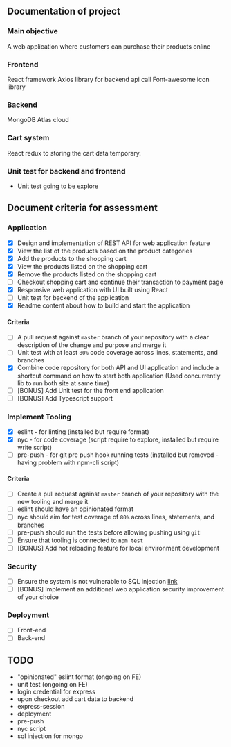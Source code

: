 ## Documentation of project

### Main objective
A web application where customers can purchase their products online

### Frontend
React framework
Axios library for backend api call
Font-awesome icon library

### Backend
MongoDB Atlas cloud

### Cart system
React redux to storing the cart data temporary.

### Unit test for backend and frontend
- Unit test going to be explore

## Document criteria for assessment
### Application
- [x] Design and implementation of REST API for web application feature
- [x] View the list of the products based on the product categories
- [x] Add the products to the shopping cart
- [x] View the products listed on the shopping cart
- [x] Remove the products listed on the shopping cart
- [ ] Checkout shopping cart and continue their transaction to payment page
- [x] Responsive web application with UI built using React
- [ ] Unit test for backend of the application
- [x] Readme content about how to build and start the application
#### Criteria
- [ ] A pull request against `master` branch of your repository with a clear description of the change
and purpose and merge it
- [ ] Unit test with at least `80%` code coverage across lines, statements, and branches
- [X] Combine code repository for both API and UI application and include a shortcut command on how
to start both application (Used concurrently lib to run both site at same time)
- [ ] [BONUS] Add Unit test for the front end application
- [ ] [BONUS] Add Typescript support

### Implement Tooling
- [X] eslint - for linting (installed but require format)
- [X] nyc - for code coverage (script require to explore, installed but require write script)
- [ ] pre-push - for git pre push hook running tests (installed but removed - having problem with npm-cli script)
#### Criteria
- [ ] Create a pull request against `master` branch of your repository with the new tooling and merge it
- [ ] eslint should have an opinionated format
- [ ] nyc should aim for test coverage of `80%` across lines, statements, and branches
- [ ] pre-push should run the tests before allowing pushing using `git`
- [ ] Ensure that tooling is connected to `npm test`
- [ ] [BONUS] Add hot reloading feature for local environment development

### Security
- [ ] Ensure the system is not vulnerable to SQL injection [link](https://www.owasp.org/index.php/SQL_Injection)
- [ ] [BONUS] Implement an additional web application security improvement of your choice

### Deployment
- [ ] Front-end
- [ ] Back-end

## TODO
- "opinionated" eslint format (ongoing on FE)
- unit test (ongoing on FE)
- login credential for express
- upon checkout add cart data to backend
- express-session
- deployment
- pre-push
- nyc script
- sql injection for mongo

